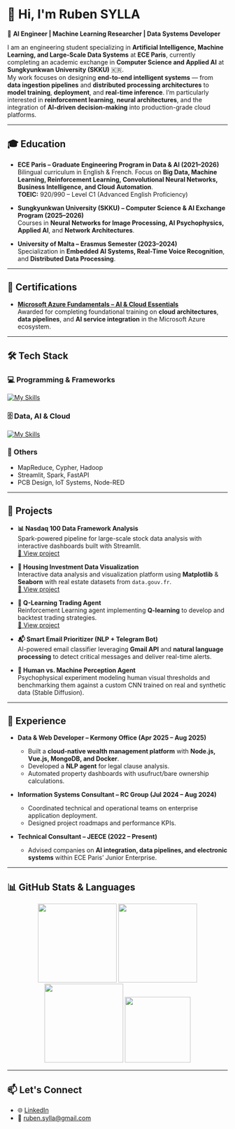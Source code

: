 # 👋 Hi, I'm Ruben SYLLA

🚀 **AI Engineer | Machine Learning Researcher | Data Systems Developer**

I am an engineering student specializing in **Artificial Intelligence, Machine Learning, and Large-Scale Data Systems** at **ECE Paris**, currently completing an academic exchange in **Computer Science and Applied AI** at **Sungkyunkwan University (SKKU)** 🇰🇷.  
My work focuses on designing **end-to-end intelligent systems** — from **data ingestion pipelines** and **distributed processing architectures** to **model training**, **deployment**, and **real-time inference**. I’m particularly interested in **reinforcement learning**, **neural architectures**, and the integration of **AI-driven decision-making** into production-grade cloud platforms.

---

## 🎓 Education

- **ECE Paris – Graduate Engineering Program in Data & AI (2021–2026)**  
  Bilingual curriculum in English & French. Focus on **Big Data, Machine Learning, Reinforcement Learning, Convolutional Neural Networks, Business Intelligence, and Cloud Automation**.  
  **TOEIC:** 920/990 – Level C1 (Advanced English Proficiency)

- **Sungkyunkwan University (SKKU) – Computer Science & AI Exchange Program (2025–2026)**  
  Courses in **Neural Networks for Image Processing, AI Psychophysics, Applied AI**, and **Network Architectures**.

- **University of Malta – Erasmus Semester (2023–2024)**  
  Specialization in **Embedded AI Systems, Real-Time Voice Recognition**, and **Distributed Data Processing**.

---

## 📜 Certifications

- [**Microsoft Azure Fundamentals – AI & Cloud Essentials**](https://app.datascientist.fr/certificat/TZ01UF3OOCQG)  
  Awarded for completing foundational training on **cloud architectures**, **data pipelines**, and **AI service integration** in the Microsoft Azure ecosystem.

---

## 🛠️ Tech Stack

### 💻 Programming & Frameworks
[![My Skills](https://skillicons.dev/icons?i=python,cpp,java,php,js,ts,vue,nodejs,html,css)](https://skillicons.dev)

### 🗄️ Data, AI & Cloud
[![My Skills](https://skillicons.dev/icons?i=tensorflow,pytorch,azure,docker,aws,mysql,mongodb,git,github,gitlab,linux)](https://skillicons.dev)

### 📡 Others
- MapReduce, Cypher, Hadoop  
- Streamlit, Spark, FastAPI  
- PCB Design, IoT Systems, Node-RED

---

## 🧠 Projects

- **📊 Nasdaq 100 Data Framework Analysis**  
  Spark-powered pipeline for large-scale stock data analysis with interactive dashboards built with Streamlit.  
  [🔗 View project](https://github.com/RubenSylla110475/SparkProject_DataFramework)

- **🏡 Housing Investment Data Visualization**  
  Interactive data analysis and visualization platform using **Matplotlib** & **Seaborn** with real estate datasets from `data.gouv.fr`.  
  [🔗 View project](https://github.com/RubenSylla110475/DataVisualisation_Investment)

- **🤖 Q-Learning Trading Agent**  
  Reinforcement Learning agent implementing **Q-learning** to develop and backtest trading strategies.  
  [🔗 View project](https://github.com/RubenSylla110475/Q-Learning-Trading-Agent)

- **📬 Smart Email Prioritizer (NLP + Telegram Bot)**  
  AI-powered email classifier leveraging **Gmail API** and **natural language processing** to detect critical messages and deliver real-time alerts.

- **🧠 Human vs. Machine Perception Agent**  
  Psychophysical experiment modeling human visual thresholds and benchmarking them against a custom CNN trained on real and synthetic data (Stable Diffusion).

---

## 💼 Experience

- **Data & Web Developer – Kermony Office (Apr 2025 – Aug 2025)**  
  - Built a **cloud-native wealth management platform** with **Node.js, Vue.js, MongoDB, and Docker**.  
  - Developed a **NLP agent** for legal clause analysis.  
  - Automated property dashboards with usufruct/bare ownership calculations.

- **Information Systems Consultant – RC Group (Jul 2024 – Aug 2024)**  
  - Coordinated technical and operational teams on enterprise application deployment.  
  - Designed project roadmaps and performance KPIs.

- **Technical Consultant – JEECE (2022 – Present)**  
  - Advised companies on **AI integration, data pipelines, and electronic systems** within ECE Paris’ Junior Enterprise.

---

## 📊 GitHub Stats & Languages

<div align="center">

  <!-- Stats + Languages côte à côte -->
  <img src="https://github-readme-stats.vercel.app/api?username=RubenSylla110475&show_icons=true&theme=radical&include_all_commits=true" height="180em"/>
  <img src="https://github-readme-stats.vercel.app/api/top-langs/?username=RubenSylla110475&layout=compact&langs_count=8&theme=radical" height="180em"/>

  <!-- Streak Stats -->
  <img src="https://github-readme-streak-stats.herokuapp.com/?user=RubenSylla110475&theme=radical" height="180em"/>

  <!-- GitHub Trophies -->
  <img src="https://github-profile-trophy.vercel.app/?username=RubenSylla110475&theme=radical&no-bg=true&no-frame=true&row=1&column=6" height="150em"/>

</div>

---


## 📫 Let's Connect

- 🌐 [LinkedIn](https://www.linkedin.com/in/ruben-sylla/)  
- 📧 [ruben.sylla@gmail.com](mailto:ruben.sylla@gmail.com)  

